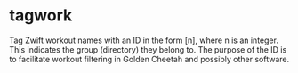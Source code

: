 # tagwork
Tag Zwift workout names with an ID in the form [n], where n is an integer. This indicates the group (directory) they belong to. The purpose of the ID is to facilitate workout filtering in Golden Cheetah and possibly other software.
